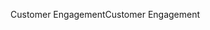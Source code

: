 <span data-ttu-id="6e15b-101">Customer Engagement</span><span class="sxs-lookup"><span data-stu-id="6e15b-101">Customer Engagement</span></span>